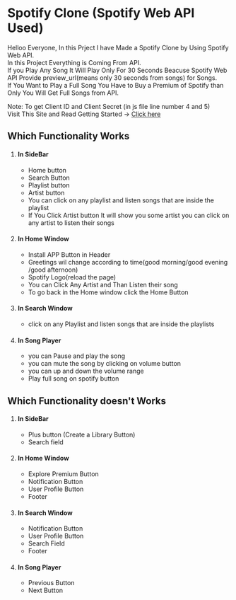 <h1>Spotify Clone (Spotify Web API Used) </h1>
Helloo Everyone, In this Prject I have Made a Spotify Clone by Using Spotify Web API.
<br>
In this Project Everything is Coming From API.
<br>
If you Play Any Song It Will Play Only For 30 Seconds Beacuse Spotify Web API Provide preview_url(means only 30 seconds from songs) for Songs.
<br>
If You Want to Play a Full Song You Have to Buy a Premium of Spotify than Only You Will Get Full Songs from API.

Note: To get Client ID and Client Secret (in js file line number 4 and 5)
<br>
Visit This Site and Read Getting Started ->
<a href="https://developer.spotify.com/documentation/web-api ">Click here</a>



<h2>Which Functionality Works</h2>
<ol>
<li><h4>In SideBar</h4></li>
<ul><li>Home button</li>
<li>Search Button</li>
<li>Playlist button</li>
<li>Artist button</li>
<li>You can click on any playlist and listen songs that are inside the playlist</li>
<li>If You Click Artist button It will show you some artist you can click on any artist to listen their songs</li>
</ul>

<li><h4>In Home Window</h4></li>
<ul><li>Install APP Button in Header</li>
<li>Greetings wil change according to time(good morning/good evening /good afternoon)</li>
<li>Spotify Logo(reload the page)</li>
<li>You can Click Any Artist and Than Listen their song </li>
<li>To go back in the Home window click the Home Button</li>
</ul>

<li><h4>In Search Window</h4></li>
<ul><li>click on any Playlist and listen songs that are inside the playlists</li></ul>


<li><h4>In Song Player</h4></li>
<ul><li>you can Pause and play the song</li>
<li>you can mute the song by clicking on volume button</li>
<li>you can up and down the volume range</li>
<li>Play full song on spotify button</li>
</ul>

</ol>


<h2>Which Functionality doesn't Works</h2>
<ol>
<li><h4>In SideBar</h4></li>
<ul><li>Plus button (Create a Library Button)</li>
<li>Search field</li>
</ul>

<li><h4>In Home Window</h4></li>
<ul><li>Explore Premium Button</li>
<li>Notification Button</li>
<li>User Profile Button</li>
<li>Footer</li>
</ul>

<li><h4>In Search Window</h4></li>
<ul><li>Notification Button</li>
<li>User Profile Button</li>
<li>Search Field</li>
<li>Footer</li>
</ul>

<li><h4>In Song Player</h4></li>
<ul>
<li>Previous Button</li>
<li>Next Button</li>
</ul>
</ol>
